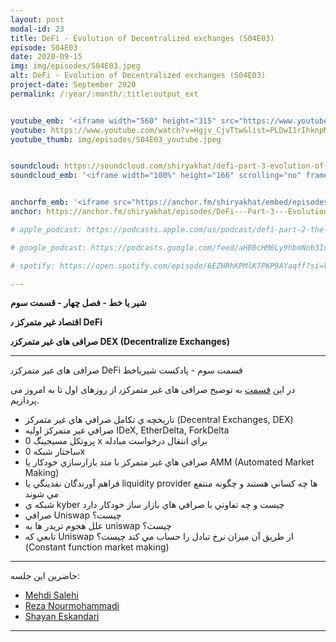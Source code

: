 ```yaml
---
layout: post
modal-id: 23
title: DeFi - Evolution of Decentralized exchanges (S04E03)
episode: S04E03
date: 2020-09-15
img: img/episodes/S04E03.jpeg
alt: DeFi - Evolution of Decentralized exchanges (S04E03)
project-date: September 2020
permalink: /:year/:month/:title:output_ext


youtube_emb: '<iframe width="560" height="315" src="https://www.youtube.com/embed/Hgjv_CjvTtw" frameborder="0" allow="accelerometer; autoplay; clipboard-write; encrypted-media; gyroscope; picture-in-picture" allowfullscreen></iframe>'
youtube: https://www.youtube.com/watch?v=Hgjv_CjvTtw&list=PLDwI1rIhknpMyRF3WvTvWORH8k4hNw0W0&index=4
youtube_thumb: img/episodes/S04E03_youtube.jpeg


soundcloud: https://soundcloud.com/shiryakhat/defi-part-3-evolution-of-decentralized-exchanges-s04e03
soundcloud_emb: '<iframe width="100%" height="166" scrolling="no" frameborder="no" allow="autoplay" src="https://w.soundcloud.com/player/?url=https%3A//api.soundcloud.com/tracks/897707509&color=%23ff5500&auto_play=false&hide_related=true&show_comments=true&show_user=true&show_reposts=false&show_teaser=true"></iframe><div style="font-size: 10px; color: #cccccc;line-break: anywhere;word-break: normal;overflow: hidden;white-space: nowrap;text-overflow: ellipsis; font-family: Interstate,Lucida Grande,Lucida Sans Unicode,Lucida Sans,Garuda,Verdana,Tahoma,sans-serif;font-weight: 100;"><a href="https://soundcloud.com/shiryakhat" title="Shir | Khat" target="_blank" style="color: #cccccc; text-decoration: none;">Shir | Khat</a> · <a href="https://soundcloud.com/shiryakhat/defi-part-3-evolution-of-decentralized-exchanges-s04e03" title="DeFi - Part 3 - Evolution of Decentralized Exchanges (S04E03)" target="_blank" style="color: #cccccc; text-decoration: none;">DeFi - Part 3 - Evolution of Decentralized Exchanges (S04E03)</a></div>'


anchorfm_emb: '<iframe src="https://anchor.fm/shiryakhat/embed/episodes/DeFi---Part-3---Evolution-of-Decentralized-Exchanges-S04E03-ek0tv3" width="100%" frameborder="0" scrolling="no"></iframe>'
anchor: https://anchor.fm/shiryakhat/episodes/DeFi---Part-3---Evolution-of-Decentralized-Exchanges-S04E03-ek0tv3

# apple_podcast: https://podcasts.apple.com/us/podcast/defi-part-2-the-finance-in-stablecoins-s04e02/id1221206951?i=1000486673224

# google_podcast: https://podcasts.google.com/feed/aHR0cHM6Ly9hbmNob3IuZm0vcy8xMWFhODUzYy9wb2RjYXN0L3Jzcw/episode/ZGYxOTFkYmMtNzY4ZS00N2NlLWE3YmItN2EwMDhjYjhjNmM3?sa=X&ved=2ahUKEwjNo8C83vbqAhW5g3IEHT0rC8EQkfYCegQIARAF

# spotify: https://open.spotify.com/episode/6EZHRhKPMlK7PKP9AYaqff?si=V0o97wAWST-m3F70jEmcTA

---
```


**شیر یا خط -  فصل چهار - قسمت سوم**

**اقتصاد غیر متمرکز ٫ DeFi**

**صرافی های غیر متمرکز٫ DEX (Decentralize Exchanges)**

-------------------------------------------------------
صرافی های غیر متمرکز٫ DeFi قسمت سوم - پادکست شیریاخط 

در این [قسمت](http://localhost:4000/2020/09/defi-dex-cex-evolution.html) به توضیح صرافی های غیر متمرکز٫ از روزهای اول تا به امروز می پردازیم.


- تاريخچه ي تكامل صرافي هاي غير متمركز (Decentral Exchanges, DEX)
- صرافي غير متمركز اولیه IDeX, EtherDelta, ForkDelta
- پروتكل مسيجينگ 0 x براي انتقال درخواست مبادله
- ساختار شبكه 0x
- صرافي هاي غير متمركز با متد بازارسازي خودكار يا AMM (Automated Market Making)
- فراهم آورندگان نقدينگي يا liquidity provider ها چه كساني هستند و چگونه منتفع مي شوند
- شبكه ي kyber چيست و چه تفاوتي با صرافي هاي بازار ساز خودكار دارد
- صرافي Uniswap چيست؟
- علل هجوم تريدر ها به uniswap چيست؟
- تابعي كه Uniswap از طريق آن ميزان نرخ تبادل را حساب مي كند چيست؟ (Constant function market making)



------------
  حاضرین این جلسه:
  
- [Mehdi Salehi](https://twitter.com/GreatSaoshyant)
- [Reza Nourmohammadi](https://www.instagram.com/rezanmmd/)
- [Shayan Eskandari](https://twitter.com/sbetamc) 

-----------------------------------------------------------------------
